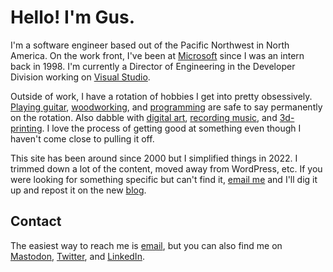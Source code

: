 # Hello! I'm Gus.
I'm a software engineer based out of the Pacific Northwest in North America. On the work front, I've been at [Microsoft](https://microsoft.com) since I was an intern back in 1998. I'm currently a Director of Engineering in the Developer Division working on [Visual Studio](https://visualstudio.com). 

Outside of work, I have a rotation of hobbies I get into pretty obsessively. [Playing guitar](/music), [woodworking](/maker), and [programming](/software) are safe to say permanently on the rotation. Also dabble with [digital art](/art), [recording music](/music), and [3d-printing](/maker). I love the process of getting good at something even though I haven't come close to pulling it off. 

This site has been around since 2000 but I simplified things in 2022. I trimmed down a lot of the content, moved away from WordPress, etc. If you were looking for something specific but can't find it, [email me](mailto:hello@gusperez.com) and I'll dig it up and repost it on the new [blog](/blog/).

## Contact
The easiest way to reach me is [email](mailto:hello@gusperez.com), but you can also find me on [Mastodon](https://mastodon.social/@gusper), [Twitter](https://twitter.com/gusper), and [LinkedIn](https://www.linkedin.com/in/gusperez/).





